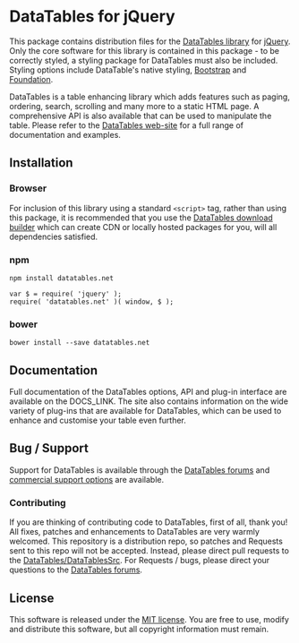 # DataTables for jQuery 

This package contains distribution files for the [DataTables library](https://datatables.net) for [jQuery](http://jquery.com/). Only the core software for this library is contained in this package - to be correctly styled, a styling package for DataTables must also be included. Styling options include DataTable's native styling, [Bootstrap](http://getbootstrap.com) and [Foundation](http://foundation.zurb.com/).

DataTables is a table enhancing library which adds features such as paging, ordering, search, scrolling and many more to a static HTML page. A comprehensive API is also available that can be used to manipulate the table. Please refer to the [DataTables web-site](//datatables.net) for a full range of documentation and examples.


## Installation

### Browser

For inclusion of this library using a standard `<script>` tag, rather than using this package, it is recommended that you use the [DataTables download builder](//datatables.net/download) which can create CDN or locally hosted packages for you, will all dependencies satisfied.

### npm

```
npm install datatables.net
```

```
var $ = require( 'jquery' );
require( 'datatables.net' )( window, $ );
```

### bower

```
bower install --save datatables.net
```



## Documentation

Full documentation of the DataTables options, API and plug-in interface are available on the DOCS_LINK. The site also contains information on the wide variety of plug-ins that are available for DataTables, which can be used to enhance and customise your table even further.


## Bug / Support

Support for DataTables is available through the [DataTables forums](//datatables.net/forums) and [commercial support options](//datatables.net/support) are available.


### Contributing

If you are thinking of contributing code to DataTables, first of all, thank you! All fixes, patches and enhancements to DataTables are very warmly welcomed. This repository is a distribution repo, so patches and Requests sent to this repo will not be accepted. Instead, please direct pull requests to the [DataTables/DataTablesSrc](http://github.com/DataTables/DataTablesSrc). For Requests / bugs, please direct your questions to the [DataTables forums](//datatables.net/forums).


## License

This software is released under the [MIT license](//datatables.net/license). You are free to use, modify and distribute this software, but all copyright information must remain.

